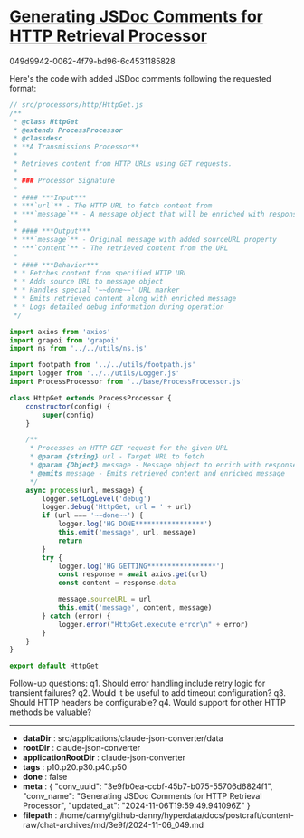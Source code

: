 # [Generating JSDoc Comments for HTTP Retrieval Processor](https://claude.ai/chat/3e9fb0ea-ccbf-45b7-b075-55706d6824f1)

049d9942-0062-4f79-bd96-6c4531185828

 Here's the code with added JSDoc comments following the requested format:

```javascript
// src/processors/http/HttpGet.js
/**
 * @class HttpGet
 * @extends ProcessProcessor
 * @classdesc
 * **A Transmissions Processor**
 *
 * Retrieves content from HTTP URLs using GET requests.
 *
 * ### Processor Signature
 *
 * #### ***Input***
 * ***`url`** - The HTTP URL to fetch content from
 * ***`message`** - A message object that will be enriched with response data
 *
 * #### ***Output***
 * ***`message`** - Original message with added sourceURL property
 * ***`content`** - The retrieved content from the URL
 *
 * #### ***Behavior***
 * * Fetches content from specified HTTP URL
 * * Adds source URL to message object
 * * Handles special '~~done~~' URL marker
 * * Emits retrieved content along with enriched message
 * * Logs detailed debug information during operation
 */

import axios from 'axios'
import grapoi from 'grapoi'
import ns from '../../utils/ns.js'

import footpath from '../../utils/footpath.js'
import logger from '../../utils/Logger.js'
import ProcessProcessor from '../base/ProcessProcessor.js'

class HttpGet extends ProcessProcessor {
    constructor(config) {
        super(config)
    }

    /**
     * Processes an HTTP GET request for the given URL
     * @param {string} url - Target URL to fetch
     * @param {Object} message - Message object to enrich with response data
     * @emits message - Emits retrieved content and enriched message
     */
    async process(url, message) {
        logger.setLogLevel('debug')
        logger.debug('HttpGet, url = ' + url)
        if (url === '~~done~~') {
            logger.log('HG DONE*****************')
            this.emit('message', url, message)
            return
        }
        try {
            logger.log('HG GETTING*****************')
            const response = await axios.get(url)
            const content = response.data

            message.sourceURL = url
            this.emit('message', content, message)
        } catch (error) {
            logger.error("HttpGet.execute error\n" + error)
        }
    }
}

export default HttpGet
```

Follow-up questions:
q1. Should error handling include retry logic for transient failures?
q2. Would it be useful to add timeout configuration?
q3. Should HTTP headers be configurable?
q4. Would support for other HTTP methods be valuable?

---

* **dataDir** : src/applications/claude-json-converter/data
* **rootDir** : claude-json-converter
* **applicationRootDir** : claude-json-converter
* **tags** : p10.p20.p30.p40.p50
* **done** : false
* **meta** : {
  "conv_uuid": "3e9fb0ea-ccbf-45b7-b075-55706d6824f1",
  "conv_name": "Generating JSDoc Comments for HTTP Retrieval Processor",
  "updated_at": "2024-11-06T19:59:49.941096Z"
}
* **filepath** : /home/danny/github-danny/hyperdata/docs/postcraft/content-raw/chat-archives/md/3e9f/2024-11-06_049.md